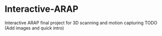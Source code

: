 # Interactive-ARAP
Interactive ARAP  final project for 3D scanning and motion capturing
TODO (Add images and quick intro)
